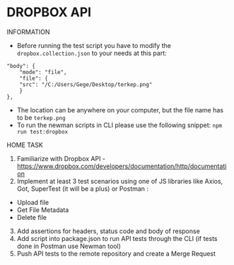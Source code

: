 # DROPBOX API

INFORMATION

- Before running the test script you have to modify the `dropbox.collection.json` to your needs at this part:

```
"body": {
	"mode": "file",
	"file": {
	"src": "/C:/Users/Gege/Desktop/terkep.png"
	}
},
```

- The location can be anywhere on your computer, but the file name has to be `terkep.png`
- To run the newman scripts in CLI please use the following snippet: `npm run test:dropbox`

HOME TASK

1. Familiarize with Dropbox API - https://www.dropbox.com/developers/documentation/http/documentation
2. Implement at least 3 test scenarios using one of JS libraries like Axios, Got, SuperTest (it will be a plus) or Postman :

- Upload file
- Get File Metadata
- Delete file

3. Add assertions for headers, status code and body of response
4. Add script into package.json to run API tests through the CLI (if tests done in Postman use Newman tool)
5. Push API tests to the remote repository and create a Merge Request
